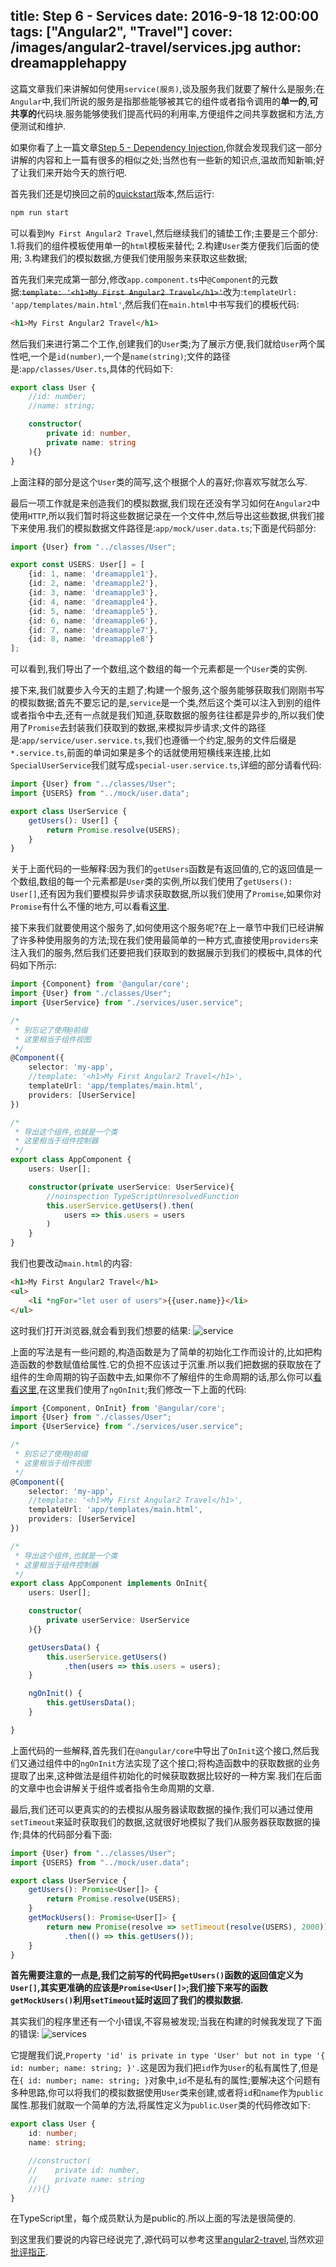 title: Step 6 - Services
date: 2016-9-18 12:00:00
tags: ["Angular2", "Travel"]
cover: /images/angular2-travel/services.jpg
author: dreamapplehappy
---

这篇文章我们来讲解如何使用`service(服务)`,谈及服务我们就要了解什么是服务;在`Angular`中,我们所说的服务是指那些能够被其它的组件或者指令调用的**单一的**,**可共享的**代码块.服务能够使我们提高代码的利用率,方便组件之间共享数据和方法,方便测试和维护.

如果你看了上一篇文章[Step 5 - Dependency Injection][1],你就会发现我们这一部分讲解的内容和上一篇有很多的相似之处;当然也有一些新的知识点,温故而知新嘛;好了让我们来开始今天的旅行吧.

首先我们还是切换回之前的[quickstart][2]版本,然后运行:
```bash
npm run start
```
可以看到`My First Angular2 Travel`,然后继续我们的铺垫工作;主要是三个部分:
1.将我们的组件模板使用单一的`html`模板来替代;
2.构建`User`类方便我们后面的使用;
3.构建我们的模拟数据,方便我们使用服务来获取这些数据;

首先我们来完成第一部分,修改`app.component.ts`中`@Component`的元数据:~~`template: '<h1>My First Angular2 Travel</h1>'`~~改为:`templateUrl: 'app/templates/main.html'`,然后我们在`main.html`中书写我们的模板代码:
```html
<h1>My First Angular2 Travel</h1>
```

然后我们来进行第二个工作,创建我们的`User`类;为了展示方便,我们就给`User`两个属性吧,一个是`id(number)`,一个是`name(string)`;文件的路径是:`app/classes/User.ts`,具体的代码如下:
```typescript
export class User {
    //id: number;
    //name: string;

    constructor(
        private id: number,
        private name: string
    ){}
}
```

上面注释的部分是这个`User`类的简写,这个根据个人的喜好;你喜欢写就怎么写.

最后一项工作就是来创造我们的模拟数据,我们现在还没有学习如何在`Angular2`中使用`HTTP`,所以我们暂时将这些数据记录在一个文件中,然后导出这些数据,供我们接下来使用.我们的模拟数据文件路径是:`app/mock/user.data.ts`;下面是代码部分:
```typescript
import {User} from "../classes/User";

export const USERS: User[] = [
    {id: 1, name: 'dreamapple1'},
    {id: 2, name: 'dreamapple2'},
    {id: 3, name: 'dreamapple3'},
    {id: 4, name: 'dreamapple4'},
    {id: 5, name: 'dreamapple5'},
    {id: 6, name: 'dreamapple6'},
    {id: 7, name: 'dreamapple7'},
    {id: 8, name: 'dreamapple8'}
];
```

可以看到,我们导出了一个数组,这个数组的每一个元素都是一个`User`类的实例.

接下来,我们就要步入今天的主题了;构建一个服务,这个服务能够获取我们刚刚书写的模拟数据;首先不要忘记的是,`service`是一个类,然后这个类可以注入到别的组件
或者指令中去,还有一点就是我们知道,获取数据的服务往往都是异步的,所以我们使用了`Promise`去封装我们获取到的数据,来模拟异步请求;文件的路径是:`app/service/user.service.ts`,我们也遵循一个约定,服务的文件后缀是`*.service.ts`,前面的单词如果是多个的话就使用短横线来连接,比如`SpecialUserService`我们就写成`special-user.service.ts`,详细的部分请看代码:
```typescript
import {User} from "../classes/User";
import {USERS} from "../mock/user.data";

export class UserService {
    getUsers(): User[] {
        return Promise.resolve(USERS);
    }
}
```
关于上面代码的一些解释:因为我们的`getUsers`函数是有返回值的,它的返回值是一个数组,数组的每一个元素都是`User`类的实例,所以我们使用了`getUsers(): User[]`,还有因为我们要模拟异步请求获取数据,所以我们使用了`Promise`,如果你对`Promise`有什么不懂的地方,可以看看[这里][3].

接下来我们就要使用这个服务了,如何使用这个服务呢?在上一章节中我们已经讲解了许多种使用服务的方法;现在我们使用最简单的一种方式,直接使用`providers`来注入我们的服务,然后我们还要把我们获取到的数据展示到我们的模板中,具体的代码如下所示:
```typescript
import {Component} from '@angular/core';
import {User} from "./classes/User";
import {UserService} from "./services/user.service";

/*
 * 别忘记了使用@前缀
 * 这里相当于组件视图
 */
@Component({
    selector: 'my-app',
    //template: '<h1>My First Angular2 Travel</h1>',
    templateUrl: 'app/templates/main.html',
    providers: [UserService]
})

/*
 * 导出这个组件,也就是一个类
 * 这里相当于组件控制器
 */
export class AppComponent {
    users: User[];

    constructor(private userService: UserService){
        //noinspection TypeScriptUnresolvedFunction
        this.userService.getUsers().then(
            users => this.users = users
        )
    }
}
```

我们也要改动`main.html`的内容:
```html
<h1>My First Angular2 Travel</h1>
<ul>
    <li *ngFor="let user of users">{{user.name}}</li>
</ul>
```

这时我们打开浏览器,就会看到我们想要的结果:
![service][4]

上面的写法是有一些问题的,构造函数是为了简单的初始化工作而设计的,比如把构造函数的参数赋值给属性.它的负担不应该过于沉重.所以我们把数据的获取放在了组件的生命周期的钩子函数中去,如果你不了解组件的生命周期的话,那么你可以[看看这里][5],在这里我们使用了`ngOnInit`;我们修改一下上面的代码:
```typescript
import {Component, OnInit} from '@angular/core';
import {User} from "./classes/User";
import {UserService} from "./services/user.service";

/*
 * 别忘记了使用@前缀
 * 这里相当于组件视图
 */
@Component({
    selector: 'my-app',
    //template: '<h1>My First Angular2 Travel</h1>',
    templateUrl: 'app/templates/main.html',
    providers: [UserService]
})

/*
 * 导出这个组件,也就是一个类
 * 这里相当于组件控制器
 */
export class AppComponent implements OnInit{
    users: User[];

    constructor(
        private userService: UserService
    ){}

    getUsersData() {
        this.userService.getUsers()
            .then(users => this.users = users);
    }

    ngOnInit() {
        this.getUsersData();
    }

}
```
上面代码的一些解释,首先我们在`@angular/core`中导出了`OnInit`这个接口,然后我们又通过组件中的`ngOnInit`方法实现了这个接口;将构造函数中的获取数据的业务提取了出来,这种做法是组件初始化的时候获取数据比较好的一种方案.我们在后面的文章中也会讲解关于组件或者指令生命周期的文章.

最后,我们还可以更真实的的去模拟从服务器读取数据的操作;我们可以通过使用`setTimeout`来延时获取我们的数据,这就很好地模拟了我们从服务器获取数据的操作;具体的代码部分看下面:
```typescript
import {User} from "../classes/User";
import {USERS} from "../mock/user.data";

export class UserService {
    getUsers(): Promise<User[]> {
        return Promise.resolve(USERS);
    }
    getMockUsers(): Promise<User[]> {
        return new Promise(resolve => setTimeout(resolve(USERS), 2000))
            .then(() => this.getUsers());
    }
}
```
**首先需要注意的一点是,我们之前写的代码把`getUsers()`函数的返回值定义为`User[]`,其实更准确的应该是`Promise<User[]>`;我们接下来写的函数`getMockUsers()`利用`setTimeout`延时返回了我们的模拟数据.**

其实我们的程序里还有一个小错误,不容易被发现;当我在构建的时候我发现了下面的错误:
![services][8]

它提醒我们说,`Property 'id' is private in type 'User' but not in type '{ id: number; name: string; }'.`这是因为我们把`id`作为`User`的私有属性了,但是在`{ id: number; name: string; }`对象中,`id`不是私有的属性;要解决这个问题有多种思路,你可以将我们的模拟数据使用`User`类来创建,或者将`id`和`name`作为`public`属性.那我们就取一个简单的方法,将属性定义为`public`.`User`类的代码修改如下:
```typescript
export class User {
    id: number;
    name: string;

    //constructor(
    //    private id: number,
    //    private name: string
    //){}
}
```

在TypeScript里，每个成员默认为是public的.所以上面的写法是很简便的.

到这里我们要说的内容已经说完了,源代码可以参考这里[angular2-travel][6],当然欢迎[批评指正][7].


[1]:https://hacking-with-angular.github.io/2016/08/11/dependency-injection/
[2]:https://github.com/hacking-with-angular/angular2-travel/tree/quickstart
[3]:http://es6.ruanyifeng.com/#docs/promise
[4]:http://angular.angular-china.org/250af0ce-0cb7-48e2-82ed-30ec2e5ef92b.png
[5]:https://angular.io/docs/ts/latest/guide/lifecycle-hooks.html
[6]:https://github.com/hacking-with-angular/angular2-travel/tree/basics-demo-services-v1
[7]:https://github.com/hacking-with-angular/hacking-with-angular.github.io/issues
[8]:http://angular.angular-china.org/532055d9-8315-459a-be44-25ac65570ce4.png